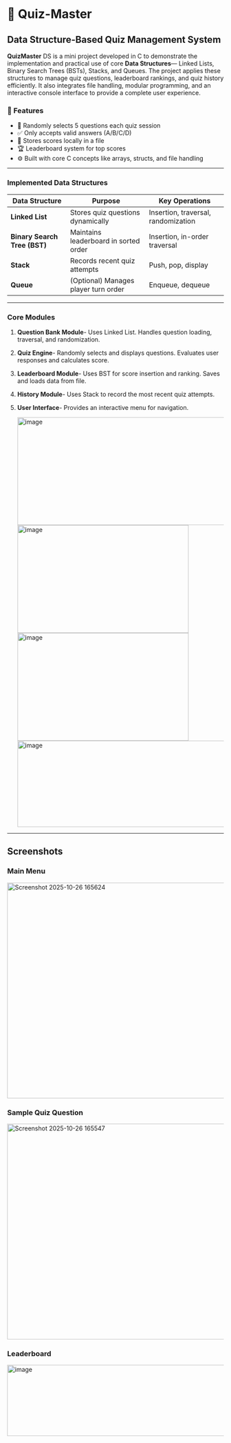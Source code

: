 #  🎯 Quiz-Master
## Data Structure-Based Quiz Management System
**QuizMaster** DS is a mini project developed in C to demonstrate the implementation and practical use of core **Data Structures**— Linked Lists, Binary Search Trees (BSTs), Stacks, and Queues.
The project applies these structures to manage quiz questions, leaderboard rankings, and quiz history efficiently.
It also integrates file handling, modular programming, and an interactive console interface to provide a complete user experience.
### 🧩 Features
- 🎲 Randomly selects 5 questions each quiz session  
- ✅ Only accepts valid answers (A/B/C/D)  
- 💾 Stores scores locally in a file  
- 🏆 Leaderboard system for top scores  
- ⚙️ Built with core C concepts like arrays, structs, and file handling  
----
### Implemented Data Structures

| Data Structure               | Purpose                               | Key Operations                      |
| ---------------------------- | ------------------------------------- | ----------------------------------- |
| **Linked List**              | Stores quiz questions dynamically     | Insertion, traversal, randomization |
| **Binary Search Tree (BST)** | Maintains leaderboard in sorted order | Insertion, in-order traversal       |
| **Stack**                    | Records recent quiz attempts          | Push, pop, display                  |
| **Queue**                    | (Optional) Manages player turn order  | Enqueue, dequeue                    |
----
### Core Modules

1. **Question Bank Module**-
   Uses Linked List.
   Handles question loading, traversal, and randomization.
2. **Quiz Engine**-
   Randomly selects and displays questions.
   Evaluates user responses and calculates score.
3. **Leaderboard Module**-
   Uses BST for score insertion and ranking.
   Saves and loads data from file.
4. **History Module**-
   Uses Stack to record the most recent quiz attempts.
5. **User Interface**-
   Provides an interactive menu for navigation.

   <img width="800" height="250" alt="image" src="https://github.com/user-attachments/assets/ff49d63c-a307-47cc-8b1a-467c7be7a9be" />
   <img width="398" height="250" alt="image" src="https://github.com/user-attachments/assets/9094f136-dd1d-45fc-9c3b-21ab5f5b3fdf" />
   <img width="398" height="250" alt="image" src="https://github.com/user-attachments/assets/307cf82b-5c63-4f1f-95b7-8d96b8ff072f" />
   <img width="800" height="200" alt="image" src="https://github.com/user-attachments/assets/56fa8aa2-6a8d-4085-9a5d-36ea04506c88" />
----
## Screenshots

### Main Menu
<img width="1090" height="500" alt="Screenshot 2025-10-26 165624" src="https://github.com/user-attachments/assets/ece07346-80b6-4e64-b41c-da7ed7185d07" />

### Sample Quiz Question
<img width="1090" height="500" alt="Screenshot 2025-10-26 165547" src="https://github.com/user-attachments/assets/b7f92c22-57a4-4978-b802-4129f2ee8918" />

### Leaderboard
<img width="1090" height="165" alt="image" src="https://github.com/user-attachments/assets/790e7e00-97c5-4f39-9c05-56f8e95107ee" />
